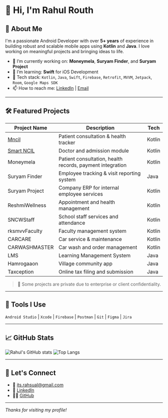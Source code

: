 # 👋 Hi, I'm Rahul Routh

## 🚀 About Me
I'm a passionate Android Developer with over **5+ years** of experience in building robust and scalable mobile apps using **Kotlin** and **Java**. I love working on meaningful projects and bringing ideas to life.

- 🔭 I’m currently working on: **Moneymela**, **Suryam Finder**, and **Suryam Project**
- 🌱 I’m learning: **Swift** for iOS Development
- 🧠 Tech stack: `Kotlin`, `Java`, `Swift`, `Firebase`, `Retrofit`, `MVVM`, `Jetpack`, `Room`, `Google Maps SDK`
- 📫 How to reach me: [LinkedIn](https://www.linkedin.com/in/rahul-routh-b62354163) | [Email](mailto:its.rahsual@gmail.com)

---

## 🛠️ Featured Projects

| Project Name       | Description                                               | Tech     |
|--------------------|-----------------------------------------------------------|----------|
| [Mncil](https://github.com/yourusername/mncil)             | Patient consultation & health tracker                         | Kotlin   |
| [Smart NCIL](https://github.com/yourusername/smartncil)   | Doctor and admission module                                   | Kotlin   |
| Moneymela           | Patient consultation, health records, payment integration | Kotlin   |
| Suryam Finder       | Employee tracking & visit reporting system                | Java     |
| Suryam Project      | Company ERP for internal employee services                | Kotlin   |
| ReshmiWellness      | Appointment and health management                         | Kotlin   |
| SNCWStaff           | School staff services and attendance                      | Kotlin   |
| rksmvvFaculty       | Faculty management system                                 | Kotlin   |
| CARCARE             | Car service & maintenance                                 | Kotlin   |
| CARWASHMASTER       | Car wash and order management                             | Kotlin   |
| LMS                 | Learning Management System                                | Java     |
| Hamrogaaon          | Village community app                                     | Java     |
| Taxception          | Online tax filing and submission                          | Java     |

> 🚫 Some projects are private due to enterprise or client confidentiality.

---

## 🧰 Tools I Use

`Android Studio` | `Xcode` | `Firebase` | `Postman` | `Git` | `Figma` | `Jira`

---

## 📈 GitHub Stats

![Rahul's GitHub stats](https://github-readme-stats.vercel.app/api?username=Rahul-Routh&show_icons=true&theme=default)
![Top Langs](https://github-readme-stats.vercel.app/api/top-langs/?username=Rahul-Routh&layout=compact)

---

## 💬 Let's Connect

- 📧 [its.rahsual@gmail.com](mailto:its.rahsual@gmail.com)  
- 💼 [LinkedIn](https://www.linkedin.com/in/rahul-routh-b62354163)  
- 🧑‍💻 [GitHub](https://github.com/Rahul-Routh)

---

_Thanks for visiting my profile!_



<!--**Rahul-Routh/Rahul-Routh** is a ✨ _special_ ✨ repository because its `README.md` (this file) appears on your GitHub profile.

Here are some ideas to get you started:

- 🔭 I’m currently working on ...
- 🌱 I’m currently learning ...
- 👯 I’m looking to collaborate on ...
- 🤔 I’m looking for help with ...
- 💬 Ask me about ...
- 📫 How to reach me: ...
- 😄 Pronouns: ...
- ⚡ Fun fact: ...
- -->
